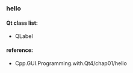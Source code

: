 ### hello

#### Qt class list:
- QLabel

#### reference: 
- Cpp.GUI.Programming.with.Qt4/chap01/hello
